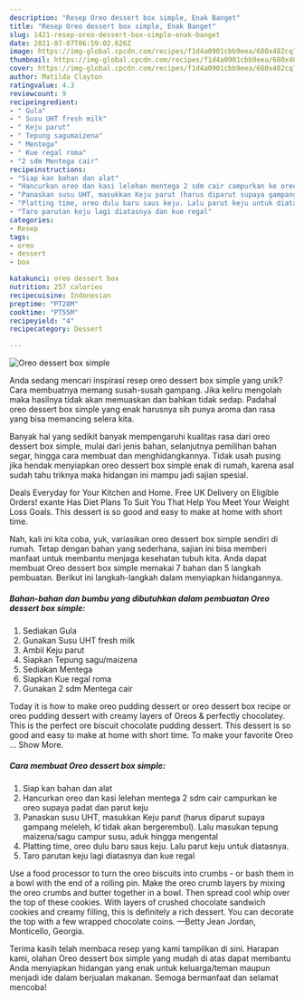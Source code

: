```yaml
---
description: "Resep Oreo dessert box simple, Enak Banget"
title: "Resep Oreo dessert box simple, Enak Banget"
slug: 1421-resep-oreo-dessert-box-simple-enak-banget
date: 2021-07-07T06:59:02.626Z
image: https://img-global.cpcdn.com/recipes/f1d4a0901cbb9eea/680x482cq70/oreo-dessert-box-simple-foto-resep-utama.jpg
thumbnail: https://img-global.cpcdn.com/recipes/f1d4a0901cbb9eea/680x482cq70/oreo-dessert-box-simple-foto-resep-utama.jpg
cover: https://img-global.cpcdn.com/recipes/f1d4a0901cbb9eea/680x482cq70/oreo-dessert-box-simple-foto-resep-utama.jpg
author: Matilda Clayton
ratingvalue: 4.3
reviewcount: 9
recipeingredient:
- " Gula"
- " Susu UHT fresh milk"
- " Keju parut"
- " Tepung sagumaizena"
- " Mentega"
- " Kue regal roma"
- "2 sdm Mentega cair"
recipeinstructions:
- "Siap kan bahan dan alat"
- "Hancurkan oreo dan kasi lelehan mentega 2 sdm cair campurkan ke oreo supaya padat dan parut keju"
- "Panaskan susu UHT, masukkan Keju parut (harus diparut supaya gampang meleleh, kl tidak akan bergerembul). Lalu masukan tepung maizena/sagu campur susu, aduk hingga mengental"
- "Platting time, oreo dulu baru saus keju. Lalu parut keju untuk diatasnya."
- "Taro parutan keju lagi diatasnya dan kue regal"
categories:
- Resep
tags:
- oreo
- dessert
- box

katakunci: oreo dessert box 
nutrition: 257 calories
recipecuisine: Indonesian
preptime: "PT28M"
cooktime: "PT55M"
recipeyield: "4"
recipecategory: Dessert

---
```



![Oreo dessert box simple](https://img-global.cpcdn.com/recipes/f1d4a0901cbb9eea/680x482cq70/oreo-dessert-box-simple-foto-resep-utama.jpg)

Anda sedang mencari inspirasi resep oreo dessert box simple yang unik? Cara membuatnya memang susah-susah gampang. Jika keliru mengolah maka hasilnya tidak akan memuaskan dan bahkan tidak sedap. Padahal oreo dessert box simple yang enak harusnya sih punya aroma dan rasa yang bisa memancing selera kita.

Banyak hal yang sedikit banyak mempengaruhi kualitas rasa dari oreo dessert box simple, mulai dari jenis bahan, selanjutnya pemilihan bahan segar, hingga cara membuat dan menghidangkannya. Tidak usah pusing jika hendak menyiapkan oreo dessert box simple enak di rumah, karena asal sudah tahu triknya maka hidangan ini mampu jadi sajian spesial.

Deals Everyday for Your Kitchen and Home. Free UK Delivery on Eligible Orders! exante Has Diet Plans To Suit You That Help You Meet Your Weight Loss Goals. This dessert is so good and easy to make at home with short time.


Nah, kali ini kita coba, yuk, variasikan oreo dessert box simple sendiri di rumah. Tetap dengan bahan yang sederhana, sajian ini bisa memberi manfaat untuk membantu menjaga kesehatan tubuh kita. Anda dapat membuat Oreo dessert box simple memakai 7 bahan dan 5 langkah pembuatan. Berikut ini langkah-langkah dalam menyiapkan hidangannya.

<!--inarticleads1-->

##### Bahan-bahan dan bumbu yang dibutuhkan dalam pembuatan Oreo dessert box simple:

1. Sediakan  Gula
1. Gunakan  Susu UHT fresh milk
1. Ambil  Keju parut
1. Siapkan  Tepung sagu/maizena
1. Sediakan  Mentega
1. Siapkan  Kue regal roma
1. Gunakan 2 sdm Mentega cair


Today it is how to make oreo pudding dessert or oreo dessert box recipe or oreo pudding dessert with creamy layers of Oreos &amp; perfectly chocolatey. This is the perfect ore biscuit chocolate pudding dessert. This dessert is so good and easy to make at home with short time. To make your favorite Oreo … Show More. 

<!--inarticleads2-->

##### Cara membuat Oreo dessert box simple:

1. Siap kan bahan dan alat
1. Hancurkan oreo dan kasi lelehan mentega 2 sdm cair campurkan ke oreo supaya padat dan parut keju
1. Panaskan susu UHT, masukkan Keju parut (harus diparut supaya gampang meleleh, kl tidak akan bergerembul). Lalu masukan tepung maizena/sagu campur susu, aduk hingga mengental
1. Platting time, oreo dulu baru saus keju. Lalu parut keju untuk diatasnya.
1. Taro parutan keju lagi diatasnya dan kue regal


Use a food processor to turn the oreo biscuits into crumbs - or bash them in a bowl with the end of a rolling pin. Make the oreo crumb layers by mixing the oreo crumbs and butter together in a bowl. Then spread cool whip over the top of these cookies. With layers of crushed chocolate sandwich cookies and creamy filling, this is definitely a rich dessert. You can decorate the top with a few wrapped chocolate coins. —Betty Jean Jordan, Monticello, Georgia. 

Terima kasih telah membaca resep yang kami tampilkan di sini. Harapan kami, olahan Oreo dessert box simple yang mudah di atas dapat membantu Anda menyiapkan hidangan yang enak untuk keluarga/teman maupun menjadi ide dalam berjualan makanan. Semoga bermanfaat dan selamat mencoba!
